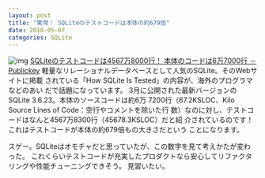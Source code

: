 ```yaml
---
layout: post
title: "驚愕！ SQLiteのテストコードは本体の約679倍"
date: 2010-05-07
categories: SQLite
---
```

![img](http://www.sqlite.org/images/SQLite.gif)
[SQLiteのテストコードは4567万8000行！ 本体のコードは6万7000行 － Publickey](http://www.publickey1.jp/blog/10/sqlite45678000_67000.html)
 軽量なリレーショナルデータベースとして人気のSQLite。そのWebサイトに掲載
 されている「How SQLite Is Tested」の内容が、海外のプログラマなどのあい
 だで話題になっています。
 3月に公開された最新バージョンのSQLite 3.6.23。本体のソースコードは約6万
 7200行（67.2KSLOC、Kilo Source Lines of Code：空行やコメントを除いた行
 数）なのに対し、テストコードはなんと4567万8300行（45678.3KSLOC）だと紹
 介されているのです！これはテストコードが本体の約679倍もの大きさだという
 ことになります。

スゲー。SQLiteはオモチャだと思っていたが、この数字を見て考えかたが変わった。
これくらいテストコードが充実したプロダクトなら安心してリファクタリングや性能チューニングできそう。
見習いたい。
